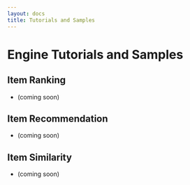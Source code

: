 ```yaml
---
layout: docs
title: Tutorials and Samples
---
```


# Engine Tutorials and Samples

## Item Ranking

* (coming soon)

## Item Recommendation

* (coming soon)

## Item Similarity

* (coming soon)